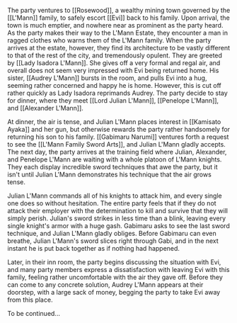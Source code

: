 The party ventures to [[Rosewood]], a wealthy mining town governed by the [[L'Mann]] family, to safely escort [[Evi]] back to his family. Upon arrival, the town is much emptier, and nowhere near as prominent as the party heard. As the party makes their way to the L'Mann Estate, they encounter a man in ragged clothes who warns them of the L'Mann family. When the party arrives at the estate, however, they find its architecture to be vastly different to that of the rest of the city, and tremendously opulent. They are greeted by [[Lady Isadora L'Mann]]. She gives off a very formal and regal air, and overall does not seem very impressed with Evi being returned home. His sister, [[Audrey L'Mann]] bursts in the room, and pulls Evi into a hug, seeming rather concerned and happy he is home. However, this is cut off rather quickly as Lady Isadora reprimands Audrey. The party decide to stay for dinner, where they meet [[Lord Julian L'Mann]], [[Penelope L'Mann]], and [[Alexander L'Mann]]. 

At dinner, the air is tense, and Julian L'Mann places interest in [[Kamisato Ayaka]] and her gun, but otherwise rewards the party rather handsomely for returning his son to his family. [[Gabimaru Narumi]] ventures forth a request to see the [[L'Mann Family Sword Arts]], and Julian L'Mann gladly accepts. The next day, the party arrives at the training field where Julian, Alexander, and Penelope L'Mann are waiting with a whole platoon of L'Mann knights. They each display incredible sword techniques that awe the party, but it isn't until Julian L'Mann demonstrates his technique that the air grows tense.

Julian L'Mann commands all of his knights to attack him, and every single one does so without hesitation. The entire party feels that if they do not attack their employer with the determination to kill and survive that they will simply perish. Julian's sword strikes in less time than a blink, leaving every single knight's armor with a huge gash. Gabimaru asks to see the last sword technique, and Julian L'Mann gladly obliges. Before Gabimaru can even breathe, Julian L'Mann's sword slices right through Gabi, and in the next instant he is put back together as if nothing had happened.

Later, in their inn room, the party begins discussing the situation with Evi, and many party members express a dissatisfaction with leaving Evi with this family, feeling rather uncomfortable with the air they gave off. Before they can come to any concrete solution, Audrey L'Mann appears at their doorstep, with a large sack of money, begging the party to take Evi away from this place.

To be continued...